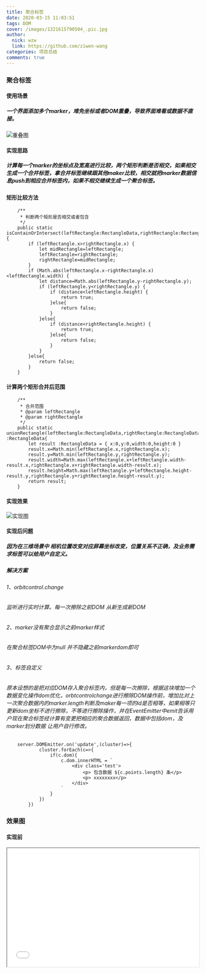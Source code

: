 ```yaml
---
title: 聚合标签
date: 2020-03-15 11:03:51
tags: DOM
cover: /images/1321615790504_.pic.jpg
author: 
  nick: wzw
  link: https://github.com/ziwen-wang
categories: 项目总结
comments: true
---
```

### 聚合标签
#### 使用场景
##### 一个界面添加多个marker，难免坐标或者DOM重叠，导致界面难看或数据不直接。

![重叠图](/images/1311615789668_.pic.jpg)

#### 实现思路
##### 计算每一个marker的坐标点及宽高进行比较，两个矩形判断是否相交，如果相交生成一个合并标签，拿合并标签继续跟其他maker比较，相交就把marker数据信息push到相应合并标签内，如果不相交继续生成一个聚合标签。

#### 矩形比较方法
```
    /**
     * 判断两个矩形是否相交或者包含
     */
    public static isContainOrIntersect(leftRectangle:RectangleData,rightRectangle:RectangleData){
        if (leftRectangle.x>rightRectangle.x) {
            let midRectangle=leftRectangle;
            leftRectangle=rightRectangle;
            rightRectangle=midRectangle;
        }
        if (Math.abs(leftRectangle.x-rightRectangle.x)<leftRectangle.width) {
            let distance=Math.abs(leftRectangle.y-rightRectangle.y);
            if (leftRectangle.y<rightRectangle.y) {
                if (distance<leftRectangle.height) {
                    return true;
                }else{
                    return false;
                }
            }else{
                if (distance<rightRectangle.height) {
                    return true;
                }else{
                    return false;
                }
            }
        }else{
            return false;
        }
    }
```
#### 计算两个矩形合并后范围
```
    /**
     * 合并范围
     * @param leftRectangle 
     * @param rightRectangle 
     */
    public static unionRectangle(leftRectangle:RectangleData,rightRectangle:RectangleData) :RectangleData{
        let result :RectangleData = { x:0,y:0,width:0,height:0 }
        result.x=Math.min(leftRectangle.x,rightRectangle.x);
        result.y=Math.min(leftRectangle.y,rightRectangle.y);
        result.width=Math.max(leftRectangle.x+leftRectangle.width-result.x,rightRectangle.x+rightRectangle.width-result.x);
        result.height=Math.max(leftRectangle.y+leftRectangle.height-result.y,rightRectangle.y+rightRectangle.height-result.y);
        return result;
    }
```

#### 实现效果
![实现图](/images/1321615790504_.pic.jpg)

#### 实现后问题 
##### 因为在三维场景中 相机位置改变对应屏幕坐标改变，位置关系不正确，及业务需求标签可以给用户自定义。

##### 解决方案
###### 1、orbitcontrol.change
###### 监听进行实时计算。每一次擦除之前DOM 从新生成新DOM
###### 2、marker没有聚合显示之前marker样式
###### 在聚合标签DOM中为null 并不隐藏之前markerdom即可
###### 3、标签自定义
###### 原本设想的是把对应DOM存入聚合标签内，但是每一次擦除，根据这块增加一个数据变化操作dom优化，orbtcontrolchange进行擦除DOM操作前，增加比对上一次聚合数据内的marker.length判断及maker每一项的id是否相等，如果相等只更新dom坐标不进行擦除，不等进行擦除操作，并在EventEmitter中emit告诉用户现在聚合标签经计算有变更把相应的聚合数据返回，数据中包括dom，及marker划分数据 让用户自行修改。
```
    server.DOMEmitter.on('update',(cluster)=>{
            cluster.forEach(c=>{
                if(c.dom){
                    c.dom.innerHTML = `
                        <div class='test'>
                            <p> 包含数据 ${c.points.length} 条</p>
                            <p> xxxxxxxx</p>
                        </div>
                    `
                }
            })
        })
```
### 效果图

#### 实现前

<iframe height=310 width=100% src="/images/Kapture2021-03-15-1.gif">

#### 实现后

<iframe height=310 width=100% src="/images/Kapture2021-03-19-2.gif">

#### 自定义聚合标签

<iframe height=310 width=100% src="/images/Kapture2021-03-19-3.gif">
